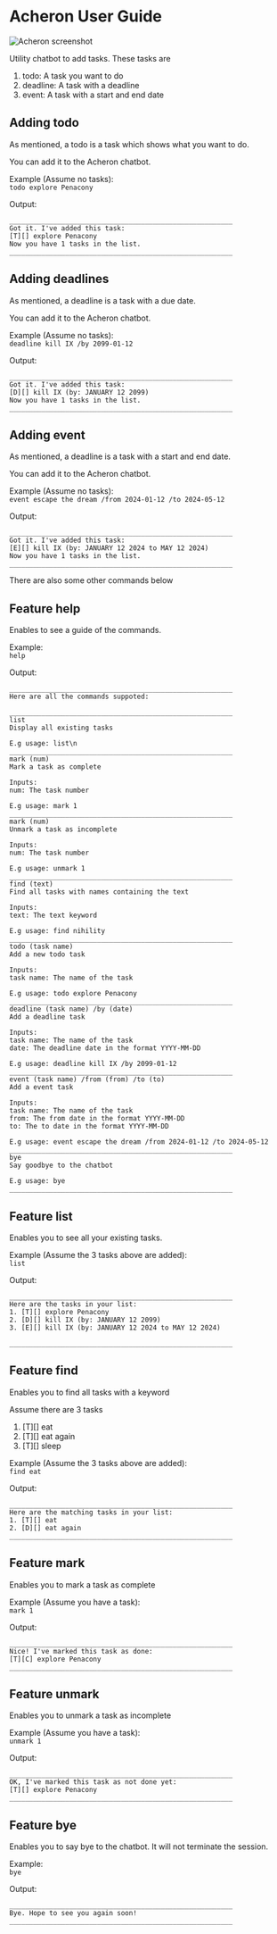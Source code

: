 # Acheron User Guide

![Acheron screenshot](Ui.png)

Utility chatbot to add tasks. These tasks are
1. todo: A task you want to do
2. deadline: A task with a deadline
3. event: A task with a start and end date

## Adding todo
As mentioned, a todo is a task which shows what
you want to do.

You can add it to the Acheron chatbot.

Example (Assume no tasks):\
`todo explore Penacony`

Output:
```
________________________________________________________
Got it. I've added this task:
[T][] explore Penacony
Now you have 1 tasks in the list.
________________________________________________________
```

## Adding deadlines
As mentioned, a deadline is a task with a due date.

You can add it to the Acheron chatbot.

Example (Assume no tasks):\
`deadline kill IX /by 2099-01-12`

Output:
```
________________________________________________________
Got it. I've added this task:
[D][] kill IX (by: JANUARY 12 2099)
Now you have 1 tasks in the list.
________________________________________________________
```

## Adding event
As mentioned, a deadline is a task with a start and end date.

You can add it to the Acheron chatbot.

Example (Assume no tasks):\
`event escape the dream /from 2024-01-12 /to 2024-05-12`

Output:
```
________________________________________________________
Got it. I've added this task:
[E][] kill IX (by: JANUARY 12 2024 to MAY 12 2024)
Now you have 1 tasks in the list.
________________________________________________________
```

There are also some other commands below

## Feature help

Enables to see a guide of the commands.

Example:\
`help`

Output:
```
________________________________________________________
Here are all the commands suppoted:

________________________________________________________
list
Display all existing tasks

E.g usage: list\n
________________________________________________________
mark (num)
Mark a task as complete

Inputs:
num: The task number

E.g usage: mark 1
________________________________________________________
mark (num)
Unmark a task as incomplete

Inputs:
num: The task number

E.g usage: unmark 1
________________________________________________________
find (text)
Find all tasks with names containing the text

Inputs:
text: The text keyword

E.g usage: find nihility
________________________________________________________
todo (task name)
Add a new todo task

Inputs:
task name: The name of the task

E.g usage: todo explore Penacony
________________________________________________________
deadline (task name) /by (date)
Add a deadline task

Inputs:
task name: The name of the task
date: The deadline date in the format YYYY-MM-DD

E.g usage: deadline kill IX /by 2099-01-12
________________________________________________________
event (task name) /from (from) /to (to)
Add a event task

Inputs:
task name: The name of the task
from: The from date in the format YYYY-MM-DD
to: The to date in the format YYYY-MM-DD

E.g usage: event escape the dream /from 2024-01-12 /to 2024-05-12
________________________________________________________
bye
Say goodbye to the chatbot

E.g usage: bye
________________________________________________________
```

## Feature list

Enables you to see all your existing tasks.

Example (Assume the 3 tasks above are added):\
`list`

Output:
```
________________________________________________________
Here are the tasks in your list:
1. [T][] explore Penacony
2. [D][] kill IX (by: JANUARY 12 2099)
3. [E][] kill IX (by: JANUARY 12 2024 to MAY 12 2024)

________________________________________________________
```

## Feature find

Enables you to find all tasks with a keyword

Assume there are 3 tasks
1. [T][] eat
2. [T][] eat again
3. [T][] sleep

Example (Assume the 3 tasks above are added):\
`find eat`

Output:
```
________________________________________________________
Here are the matching tasks in your list:
1. [T][] eat
2. [D][] eat again
________________________________________________________
```

## Feature mark

Enables you to mark a task as complete

Example (Assume you have a task):\
`mark 1`

Output:
```
________________________________________________________
Nice! I've marked this task as done:
[T][C] explore Penacony
________________________________________________________
```

## Feature unmark

Enables you to unmark a task as incomplete

Example (Assume you have a task):\
`unmark 1`

Output:
```
________________________________________________________
OK, I've marked this task as not done yet:
[T][] explore Penacony
________________________________________________________
```

## Feature bye

Enables you to say bye to the chatbot. It will
not terminate the session.

Example:\
`bye`

Output:
```
________________________________________________________
Bye. Hope to see you again soon!
________________________________________________________
```